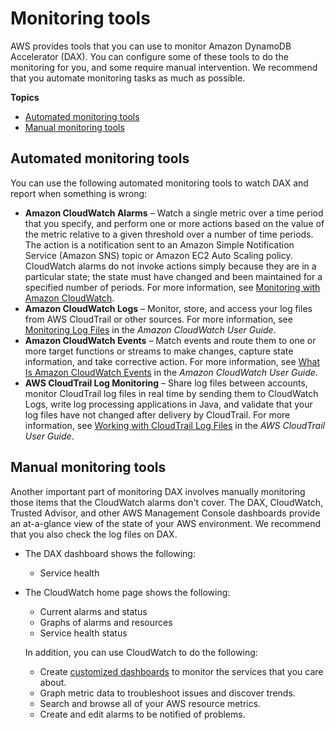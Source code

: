 # Monitoring tools<a name="dax-monitoring-automated-manual"></a>

AWS provides tools that you can use to monitor Amazon DynamoDB Accelerator \(DAX\)\. You can configure some of these tools to do the monitoring for you, and some require manual intervention\. We recommend that you automate monitoring tasks as much as possible\.

**Topics**
+ [Automated monitoring tools](#dax-monitoring-automated_tools)
+ [Manual monitoring tools](#dax-monitoring-manual-tools)

## Automated monitoring tools<a name="dax-monitoring-automated_tools"></a>

You can use the following automated monitoring tools to watch DAX and report when something is wrong:
+ **Amazon CloudWatch Alarms** – Watch a single metric over a time period that you specify, and perform one or more actions based on the value of the metric relative to a given threshold over a number of time periods\. The action is a notification sent to an Amazon Simple Notification Service \(Amazon SNS\) topic or Amazon EC2 Auto Scaling policy\. CloudWatch alarms do not invoke actions simply because they are in a particular state; the state must have changed and been maintained for a specified number of periods\. For more information, see [Monitoring with Amazon CloudWatch](monitoring-cloudwatch.md)\.
+ **Amazon CloudWatch Logs** – Monitor, store, and access your log files from AWS CloudTrail or other sources\. For more information, see [Monitoring Log Files](https://docs.aws.amazon.com/AmazonCloudWatch/latest/DeveloperGuide/WhatIsCloudWatchLogs.html) in the *Amazon CloudWatch User Guide*\.
+ **Amazon CloudWatch Events** – Match events and route them to one or more target functions or streams to make changes, capture state information, and take corrective action\. For more information, see [What Is Amazon CloudWatch Events](https://docs.aws.amazon.com/AmazonCloudWatch/latest/DeveloperGuide/WhatIsCloudWatchEvents.html) in the *Amazon CloudWatch User Guide*\.
+ **AWS CloudTrail Log Monitoring** – Share log files between accounts, monitor CloudTrail log files in real time by sending them to CloudWatch Logs, write log processing applications in Java, and validate that your log files have not changed after delivery by CloudTrail\. For more information, see [Working with CloudTrail Log Files](https://docs.aws.amazon.com/awscloudtrail/latest/userguide/cloudtrail-working-with-log-files.html) in the *AWS CloudTrail User Guide*\. 

## Manual monitoring tools<a name="dax-monitoring-manual-tools"></a>

Another important part of monitoring DAX involves manually monitoring those items that the CloudWatch alarms don't cover\. The DAX, CloudWatch, Trusted Advisor, and other AWS Management Console dashboards provide an at\-a\-glance view of the state of your AWS environment\. We recommend that you also check the log files on DAX\.
+ The DAX dashboard shows the following:
  + Service health
+ The CloudWatch home page shows the following:
  + Current alarms and status
  + Graphs of alarms and resources
  + Service health status

  In addition, you can use CloudWatch to do the following:
  + Create [customized dashboards](https://docs.aws.amazon.com/AmazonCloudWatch/latest/DeveloperGuide/CloudWatch_Dashboards.html) to monitor the services that you care about\.
  + Graph metric data to troubleshoot issues and discover trends\.
  + Search and browse all of your AWS resource metrics\.
  + Create and edit alarms to be notified of problems\.